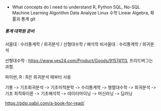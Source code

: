 - What concepts do I need to understand
	R, Python
	SQL, No-SQL
	Machine Learning
	Algorithm
	Data Analyze
	Linux
	수학 Linear Algebra, 확률과 통계
	git




##### 통계 대학원 준비

서울대 : 수리통계학 / 회귀분석 / 선형대수학 / 해석학
비서울대 : 수리통계학 / 회귀분석

선형대수학 : https://www.yes24.com/Product/Goods/91574113, 프리드버그는 과함.

파이썬, R : R은 회귀분석 때부터 사용

기통 -> 기초회귀분석 -> 기초미적분학 -> 수리통계학 -> 행렬대수학 -> 회귀분석 -> 기초 최적화이론 -> 기초해석학 -> 데이터마이닝 -> 머신러닝 -> 딥러닝


https://pdsi.pabii.com/a-book-for-read/